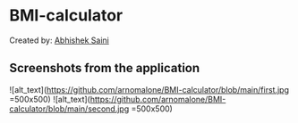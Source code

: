 # BMI-calculator

Created by:
[Abhishek Saini](https://www.github.com/arnomalone)

## Screenshots from the application
![alt_text](https://github.com/arnomalone/BMI-calculator/blob/main/first.jpg =500x500)
![alt_text](https://github.com/arnomalone/BMI-calculator/blob/main/second.jpg =500x500)
